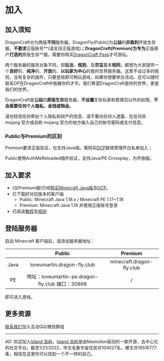 # 加入

## 加入须知

DragonCraft分为两版**不同**服务器，DragonFly(Public)为**公益**的**非盈利**开放生存服，**不要求**正版账号**(请支持正版游戏)**；DragonCraft(Premium)为专为**正版用户**打造的**原版生存**服，需要你购买[DragonCraft Pass](https://afdian.net/item?plan_id=3a73a6a600a311ec869d52540025c377)才可游玩。

两个服务器的服务对象不同，但**玩法**、**规则**、及**宗旨**基本**相同**，都想为大家提供一个**良好**的、**纯净**的、**开放**的、**以玩家为中心**的我的世界服务器。这里不设过多的规则，没有复杂的插件，只要登陆即可畅玩游戏，如果你想要举办活动，还可以随时联系OP在DragonCraft中施展你的才华。我们希望DragonCraft是你的世界，更是我们的世界。

DragonCraft是**公益**的**原版生存**服务器，**不设置**生存玩家和管理员以外的权限，**不会索要任何个人隐私、金钱或物品**。

请勿轻信任何牵扯个人隐私和财产的信息、请不要向任何人透露、在任何非 mojang 官方或自称 mojang 官方的地方输入自己的帐号密码或支付信息。

### Public与Premium的区别

Premium要求正版验证，仅支持Java端，需购买[DCP](https://afdian.net/item?plan_id=3a73a6a600a311ec869d52540025c377)联络管理开白名单加入；

Public使用AuthMeReloaded插件验证，支持Java/PE Crossplay，为开放服。

## 加入要求

- (仅Premium服)已经[购买Minecraft Java版](https://minecraft.net/)及[DCP](https://afdian.net/item?plan_id=3a73a6a600a311ec869d52540025c377)。
- 已下载好对应版本的客户端
  - Public: Minecraft Java 1.18.x / Minecraft PE 1.17~1.18
  - Premium: Minecraft Java 1.18 并使用正版账号登录
- 已阅读[教程](/help)及[规则](/rules)

## 登陆服务器

启动 Minecraft 客户端后，请添加服务器地址：

|      |                      Public                      |          Premium          |
| :--: | :----------------------------------------------: | :-----------------------: |
| Java |           loveumartin.dragon-fly.club            | minecraft.dragon-fly.club |
|  PE  | 地址：loveumartin-pe.dragon-fly.club 端口：30666 |             /             |

即可进入游戏。



## 更多资源

[联系我们](/contact)加入互动QQ/微信群组



---

*AD:* 欢迎加入[Island 岛屿](https://mast.dragon-fly.club/about)，[Island 岛屿](https://mast.dragon-fly.club/about)是由Mastodon驱动的一款开源、去中心化的社交平台。截至1/21/2022，中文毛象宇宙住民共104027名，嘟文共16516777条，相信在这里你可以找到一个不一样的自己。

